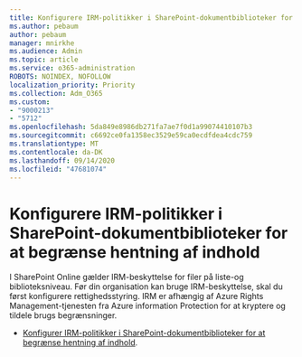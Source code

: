 ```yaml
---
title: Konfigurere IRM-politikker i SharePoint-dokumentbiblioteker for at begrænse hentning af indhold
ms.author: pebaum
author: pebaum
manager: mnirkhe
ms.audience: Admin
ms.topic: article
ms.service: o365-administration
ROBOTS: NOINDEX, NOFOLLOW
localization_priority: Priority
ms.collection: Adm_O365
ms.custom:
- "9000213"
- "5712"
ms.openlocfilehash: 5da849e8986db271fa7ae7f0d1a99074410107b3
ms.sourcegitcommit: c6692ce0fa1358ec3529e59ca0ecdfdea4cdc759
ms.translationtype: MT
ms.contentlocale: da-DK
ms.lasthandoff: 09/14/2020
ms.locfileid: "47681074"
---
```

# <a name="configure-irm-policies-on-sharepoint-document-libraries-to-limit-download-of-content"></a>Konfigurere IRM-politikker i SharePoint-dokumentbiblioteker for at begrænse hentning af indhold

I SharePoint Online gælder IRM-beskyttelse for filer på liste-og biblioteksniveau. Før din organisation kan bruge IRM-beskyttelse, skal du først konfigurere rettighedsstyring. IRM er afhængig af Azure Rights Management-tjenesten fra Azure information Protection for at kryptere og tildele brugs begrænsninger.

- [Konfigurer IRM-politikker i SharePoint-dokumentbiblioteker for at begrænse hentning af indhold](https://docs.microsoft.com/microsoft-365/compliance/set-up-irm-in-sp-admin-center).
